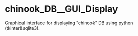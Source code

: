 # chinook_DB__GUI_Display
Graphical interface for displaying "chinook" DB using python (tkinter&amp;sqlite3).
